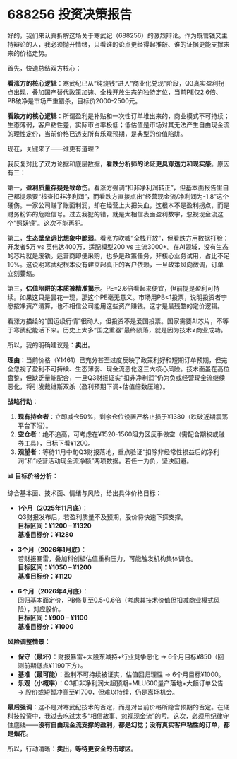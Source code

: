 # 688256 投资决策报告

好的，我们来认真拆解这场关于寒武纪（688256）的激烈辩论。作为既管钱又主持辩论的人，我必须抛开情绪，只看谁的论点更经得起推敲、谁的证据更能支撑未来的价格走势。

首先，快速总结双方核心：

**看涨方的核心逻辑**：寒武纪已从“纯烧钱”进入“商业化兑现”阶段，Q3真实盈利拐点出现，叠加国产替代政策加速、全栈开放生态的独特定位，当前PE仅2.6倍、PB破净是市场严重错杀，目标价2000-2500元。

**看跌方的核心逻辑**：所谓盈利是补贴和一次性订单堆出来的，商业模式不可持续；生态薄弱，客户粘性差，实际市占率极低；低估值是市场对其无法产生自由现金流的理性定价，当前价格已透支所有乐观预期，是典型的价值陷阱。

现在，关键来了——谁更有道理？

我反复对比了双方论据和底层数据，**看跌分析师的论证更具穿透力和现实感**。原因有三：

第一，**盈利质量存疑是致命伤**。看涨方强调“扣非净利润转正”，但基本面报告里自己都提示要“核查扣非净利润”，而看跌方直接点出“经营现金流/净利润为-1.8”这个硬伤。一家公司赚了账面利润，却在经营上大把失血，这根本不是盈利拐点，而是财务粉饰的危险信号。过去我犯的错，就是太相信表面盈利数字，忽视现金流这个“照妖镜”。这次不能再犯。

第二，**生态壁垒远比想象中脆弱**。看涨方吹嘘“全栈开放”，但看跌方用数据打脸：开发者5万 vs 英伟达400万，适配模型200 vs 主流3000+。在AI领域，没有生态的芯片就是废铁。运营商即便采购，也多是政策任务，非核心业务试用，占比不足10%。这说明寒武纪根本没有建立起真正的客户依赖，一旦政策风向微调，订单立刻萎缩。

第三，**估值陷阱的本质被精准揭示**。PE=2.6倍看起来便宜，但前提是盈利可持续。如果这只是昙花一现，那这个PE毫无意义。市场用PB<1投票，说明投资者宁愿按净资产清算，也不相信公司能用这些资产赚钱。这才是最残酷的定价逻辑。

看涨方描绘的“国运级行情”很动人，但投资不是爱国投票。国家需要AI芯片，不等于寒武纪能活下来。历史上太多“国之重器”最终陨落，就是因为技术≠商业成功。

所以，我的明确建议是：**卖出**。

**理由**：当前价格（¥1461）已充分甚至过度反映了政策利好和短期订单预期，但完全忽视了盈利不可持续、生态薄弱、现金流恶化这三大核心风险。技术面虽在高位盘整，但缺乏量能配合，一旦Q3财报证实“扣非净利润”仍为负或经营现金流继续恶化，将引发戴维斯双杀（盈利预期下调+估值倍数压缩）。

**战略行动**：
1. **现有持仓者**：立即减仓50%，剩余仓位设置严格止损于¥1380（跌破近期震荡平台下沿）。
2. **空仓者**：绝不追高，可考虑在¥1520-1560阻力区反手做空（需配合期权或融券工具），目标下看¥1200。
3. **观望者**：等待11月中旬Q3财报落地，重点验证“扣除非经常性损益后的净利润”和“经营活动现金流净额”两项数据。若任一为负，坚决回避。

**📊 目标价格分析**：

综合基本面、技术面、情绪与风险，给出具体价格目标：

- **1个月（2025年11月底）**：  
  Q3财报发布后，若盈利质量不及预期，股价将快速下探支撑。  
  **目标区间：¥1200 – ¥1320**  
  **基准目标价：¥1280**

- **3个月（2026年1月底）**：  
  若财报暴雷，叠加科创板估值重构压力，可能触发机构集体调仓。  
  **目标区间：¥1050 – ¥1200**  
  **基准目标价：¥1120**

- **6个月（2026年4月底）**：  
  回归基本面定价，PB修复至0.5-0.6倍（考虑其技术价值但扣减商业模式风险），对应股价。  
  **目标区间：¥900 – ¥1100**  
  **基准目标价：¥1000**

**风险调整情景**：
- **保守（最坏）**：财报暴雷+大股东减持+行业竞争恶化 → 6个月目标¥850（回测前期低点¥1190下方）。
- **基准（最可能）**：盈利不可持续被证实，估值回归理性 → 6个月目标¥1000。
- **乐观（小概率）**：Q3扣非净利润大超预期+MLU600量产落地+大额订单公告 → 股价或短暂冲高至¥1700，但难以持续，仍是离场机会。

**最后强调**：这不是对寒武纪技术的否定，而是对当前价格所隐含预期的否定。在硬科技投资中，我过去吃过太多“相信故事、忽视现金流”的亏。这次，必须用纪律守住底线——**没有自由现金流支撑的盈利，都是幻觉；没有真实客户粘性的订单，都是烟花**。

所以，行动清晰：**卖出，等待更安全的击球区**。